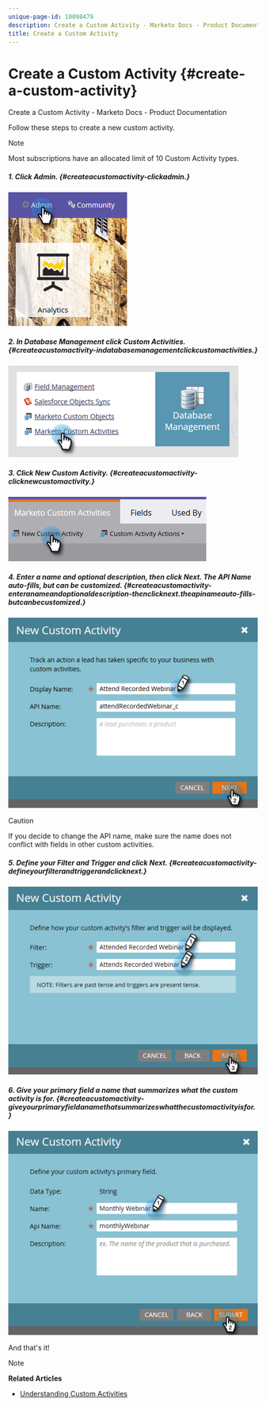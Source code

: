 ```yaml
---
unique-page-id: 10098479
description: Create a Custom Activity - Marketo Docs - Product Documentation
title: Create a Custom Activity
---
```


# Create a Custom Activity {#create-a-custom-activity}

Create a Custom Activity - Marketo Docs - Product Documentation

Follow these steps to create a new custom activity.

>[!NOTE]
>
>Most subscriptions have an allocated limit of 10 Custom Activity types.

##### 1. Click Admin. {#createacustomactivity-clickadmin.}

![](assets/one.png)

##### 2. In Database Management click Custom Activities. {#createacustomactivity-indatabasemanagementclickcustomactivities.}

![](assets/two.png)

##### 3. Click New Custom Activity. {#createacustomactivity-clicknewcustomactivity.}

![](assets/three.png)

##### 4. Enter a name and optional description, then click Next. The API Name auto-fills, but can be customized. {#createacustomactivity-enteranameandoptionaldescription-thenclicknext.theapinameauto-fills-butcanbecustomized.}

![](assets/four.png)

>[!CAUTION]
>
>If you decide to change the API name, make sure the name does not conflict with fields in other custom activities.

##### 5. Define your Filter and Trigger and click Next. {#createacustomactivity-defineyourfilterandtriggerandclicknext.}

![](assets/five.png)

##### 6. Give your primary field a name that summarizes what the custom activity is for. {#createacustomactivity-giveyourprimaryfieldanamethatsummarizeswhatthecustomactivityisfor.}

![](assets/six.png)

And that's it!

>[!NOTE]
>
>**Related Articles**
>
>* [Understanding Custom Activities](understanding-custom-activities.md)
>

